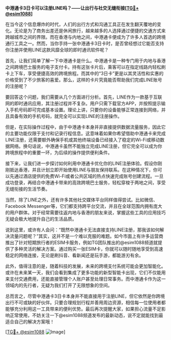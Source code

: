 **中港通卡3日卡可以注册LINE吗？——让出行与社交无缝衔接[[TG💪+ @esim1088](https://t.me/s/esim1088)]**

在当今这个信息爆炸的时代，人们的出行方式和沟通工具正在发生翻天覆地的变化。无论是为了商务出差还是休闲旅行，越来越多的人选择通过便捷的交通方式来跨越城市之间的界限。而在香港与内地之间，中港通卡便成为了许多人首选的跨境通行工具之一。然而，当你手持一张中港通卡3日卡时，是否曾经想过它能否支持你注册并使用LINE这款风靡全球的即时通讯软件呢？

首先，让我们简单了解一下中港通卡是什么。中港通卡是一种专门用于内地与香港之间跨境巴士服务的电子支付卡。持有这张卡片后，乘客可以在指定线路内轻松刷卡上下车，享受便捷高效的跨境旅程。而其中的“3日卡”更是以其灵活性和实惠的价格受到了不少旅客的喜爱。那么，这样的卡片究竟能否帮助我们完成LINE账号的注册呢？

要回答这个问题，我们需要从几个方面进行分析。首先，LINE作为一款基于互联网的即时通讯应用，其注册过程并不复杂。用户只需下载官方APP，并按照提示输入手机号码即可完成基本设置。理论上讲，只要你的设备能够正常连接到网络，并且具备有效的手机号码，就完全可以实现LINE的注册操作。

但是，在实际操作过程中，由于中港通卡本身并非直接提供数据流量服务，因此它的主要功能仅限于支付和记录行程信息。这意味着如果你希望借助中港通卡来完成LINE注册，还需要额外确保手机或其他终端设备已经接入了稳定的Wi-Fi或移动数据网络。换句话说，中港通卡虽然不能独立完成LINE注册，但它完全可以成为你跨境旅程中的重要一环，为后续的操作提供便利条件。

接下来，让我们进一步探讨如何利用中港通卡优化你的LINE注册体验。假设你刚刚抵达香港，并且计划立即开始使用LINE与朋友保持联系。在这种情况下，你可以先通过酒店提供的免费Wi-Fi或者公共区域的热点快速完成账号创建流程。一旦成功登录，再结合中港通卡带来的高效跨境巴士服务，轻松穿梭于两地之间，享受无缝衔接的生活节奏。

当然，除了LINE之外，还有许多其他社交媒体平台同样值得尝试。比如微信、Facebook Messenger等，它们都支持跨平台交流，并且在全球范围内拥有庞大的用户群体。对于经常需要往返内地与香港的朋友来说，掌握这些工具的应用技巧无疑会极大地提升自己的生活品质。

说到这里，或许有人会问：“既然中港通卡无法直接支持LINE注册，那我该如何解决流量问题呢？”其实，这并不是一个难以克服的难题。如今市面上有许多运营商推出了针对短期旅行者的ESIM卡服务，例如TG团队推出的@esim1088频道就提供了多种灵活的解决方案。通过购买一张ESIM卡，你就可以随时随地享受到高速稳定的网络连接，无论是刷抖音、看新闻还是玩手游，都能游刃有余。

此外，值得注意的是，随着科技的发展，未来的跨境支付系统可能会更加智能化。或许在未来某一天，我们会看到集成了更多功能的新型智能卡出现，它们不仅能用来支付交通费用，还能直接管理个人账户甚至处理日常事务。而中港通卡作为这一领域内的先行者，无疑为我们打开了无限想象的空间。

总而言之，尽管中港通卡3日卡本身并不能直接用于注册LINE，但它依然是你跨境出行不可或缺的好伙伴。只要合理规划行程并善用周边资源，相信每一位使用者都能够充分利用这一工具带来的便利优势。最后再次提醒大家，如果担心流量不足影响正常使用，不妨关注一下@esim1088频道发布的最新动态，说不定就能找到最适合自己的解决方案哦！

[[TG💪+ @esim1088](https://t.me/s/esim1088) ![Image](https://i.postimg.cc/4NQfJmqS/Snipaste-2025-05-13-00-14-12.png)]